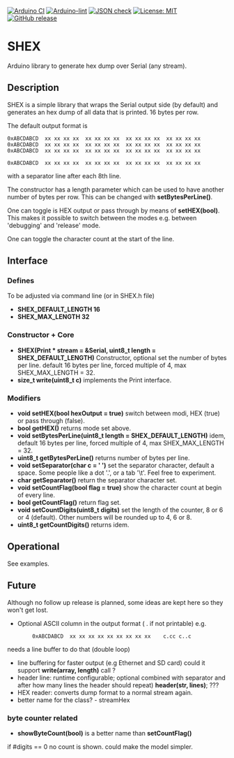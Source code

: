 
[![Arduino CI](https://github.com/RobTillaart/SHEX/workflows/Arduino%20CI/badge.svg)](https://github.com/marketplace/actions/arduino_ci)
[![Arduino-lint](https://github.com/RobTillaart/SHEX/actions/workflows/arduino-lint.yml/badge.svg)](https://github.com/RobTillaart/SHEX/actions/workflows/arduino-lint.yml)
[![JSON check](https://github.com/RobTillaart/SHEX/actions/workflows/jsoncheck.yml/badge.svg)](https://github.com/RobTillaart/SHEX/actions/workflows/jsoncheck.yml)
[![License: MIT](https://img.shields.io/badge/license-MIT-green.svg)](https://github.com/RobTillaart/SHEX/blob/master/LICENSE)
[![GitHub release](https://img.shields.io/github/release/RobTillaart/SHEX.svg?maxAge=3600)](https://github.com/RobTillaart/SHEX/releases)


# SHEX

Arduino library to generate hex dump over Serial (any stream).


## Description

SHEX is a simple library that wraps the Serial output side (by default) and
generates an hex dump of all data that is printed. 16 bytes per row.

The default output format is 
```
0xABCDABCD  xx xx xx xx  xx xx xx xx  xx xx xx xx  xx xx xx xx
0xABCDABCD  xx xx xx xx  xx xx xx xx  xx xx xx xx  xx xx xx xx
0xABCDABCD  xx xx xx xx  xx xx xx xx  xx xx xx xx  xx xx xx xx

0xABCDABCD  xx xx xx xx  xx xx xx xx  xx xx xx xx  xx xx xx xx 
```
with a separator line after each 8th line.

The constructor has a length parameter which can be used to have another number of bytes per row.
This can be changed with **setBytesPerLine()**.

One can toggle is HEX output or pass through by means of **setHEX(bool)**.
This makes it possible to switch between the modes e.g. between 'debugging' and 'release' mode.

One can toggle the character count at the start of the line.


## Interface

### Defines

To be adjusted via command line (or in SHEX.h file)

- **SHEX_DEFAULT_LENGTH 16**
- **SHEX_MAX_LENGTH 32**


### Constructor + Core

- **SHEX(Print \* stream = &Serial, uint8_t length = SHEX_DEFAULT_LENGTH)** Constructor, optional set the number of bytes per line.
default 16 bytes per line, forced multiple of 4, max SHEX_MAX_LENGTH = 32.
- **size_t write(uint8_t c)** implements the Print interface.


### Modifiers

- **void setHEX(bool hexOutput = true)** switch between modi, HEX (true) or pass through (false).
- **bool getHEX()** returns mode set above.
- **void setBytesPerLine(uint8_t length = SHEX_DEFAULT_LENGTH)** idem, default 16 bytes per line, forced multiple of 4, max SHEX_MAX_LENGTH = 32.
- **uint8_t getBytesPerLine()** returns number of bytes per line.
- **void setSeparator(char c = ' ')** set the separator character, default a space.
Some people like a dot '.', or a tab '\t'. Feel free to experiment.
- **char getSeparator()** return the separator character set.
- **void setCountFlag(bool flag = true)** show the character count at begin of every line.
- **bool getCountFlag()** return flag set.
- **void setCountDigits(uint8_t digits)** set the length of the counter, 8 or 6 or 4 (default). Other numbers will be rounded up to 4, 6 or 8.
- **uint8_t getCountDigits()** returns idem.


## Operational

See examples.


## Future

Although no follow up release is planned, some ideas are kept here
so they won't get lost.

- Optional ASCII column in the output format ( . if not printable) e.g.
```
        0xABCDABCD  xx xx xx xx xx xx xx xx xx    c.cc c..c
```
needs a line buffer to do that (double loop)

- line buffering for faster output (e.g Ethernet and SD card)
  could it support **write(array, length)** call ?
- header line: runtime configurable; optional combined with separator
  and after how many lines the header should repeat)
  **header(str, lines)**; ???
- HEX reader: converts dump format to a normal stream again.
- better name for the class? - streamHex

### byte counter related

- **showByteCount(bool)** is a better name than **setCountFlag()**

if #digits == 0 no count is shown. could make the model simpler.



